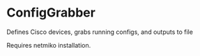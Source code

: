 # ConfigGrabber
Defines Cisco devices, grabs running configs, and outputs to file

Requires netmiko installation.
